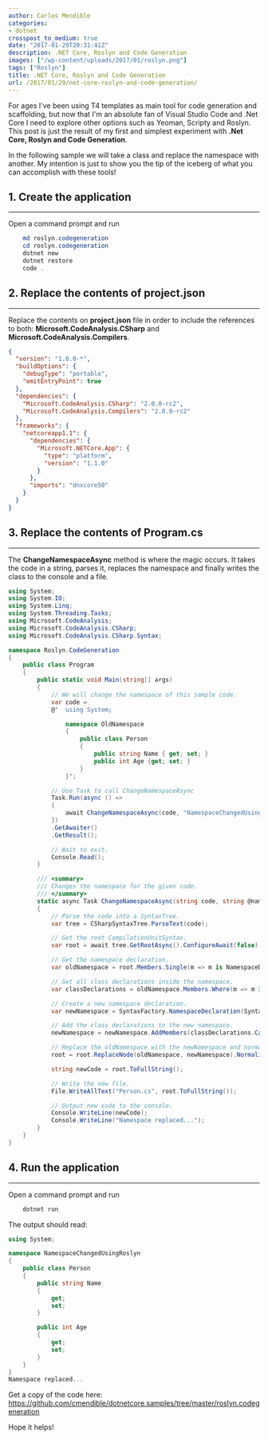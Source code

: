 ```yaml
---
author: Carlos Mendible
categories:
- dotnet
crosspost_to_medium: true
date: "2017-01-29T20:31:41Z"
description: .NET Core, Roslyn and Code Generation
images: ["/wp-content/uploads/2017/01/roslyn.png"]
tags: ["Roslyn"]
title: .NET Core, Roslyn and Code Generation
url: /2017/01/29/net-core-roslyn-and-code-generation/
---
```

For ages I've been using T4 templates as main tool for code generation and scaffolding, but now that I'm an absolute fan of Visual Studio Code and .Net Core I need to explore other options such as Yeoman, Scripty and Roslyn. This post is just the result of my first and simplest experiment with **.Net Core, Roslyn and Code Generation**.

In the following sample we will take a class and replace the namespace with another. My intention is just to show you the tip of the iceberg of what you can accomplish with these tools!

## 1. Create the application
---
  
Open a command prompt and run 
    
``` powershell
    md roslyn.codegeneration
    cd roslyn.codegeneration
    dotnet new
    dotnet restore
    code .
```

## 2. Replace the contents of project.json
---
Replace the contents on **project.json** file in order to include the references to both: **Microsoft.CodeAnalysis.CSharp** and **Microsoft.CodeAnalysis.Compilers**.
    
``` json
{
  "version": "1.0.0-*",
  "buildOptions": {
    "debugType": "portable",
    "emitEntryPoint": true
  },
  "dependencies": {
    "Microsoft.CodeAnalysis.CSharp": "2.0.0-rc2",
    "Microsoft.CodeAnalysis.Compilers": "2.0.0-rc2"
  },
  "frameworks": {
    "netcoreapp1.1": {
      "dependencies": {
        "Microsoft.NETCore.App": {
          "type": "platform",
          "version": "1.1.0"
        }
      },
      "imports": "dnxcore50"
    }
  }
}
```

## 3. Replace the contents of Program.cs
---
The **ChangeNamespaceAsync** method is where the magic occurs. It takes the code in a string, parses it, replaces the namespace and finally writes the class to the console and a file.
    
``` csharp
using System;
using System.IO;
using System.Linq;
using System.Threading.Tasks;
using Microsoft.CodeAnalysis;
using Microsoft.CodeAnalysis.CSharp;
using Microsoft.CodeAnalysis.CSharp.Syntax;

namespace Roslyn.CodeGeneration
{
    public class Program
    {
        public static void Main(string[] args)
        {
            // We will change the namespace of this sample code.
            var code =
            @"  using System; 

                namespace OldNamespace 
                { 
                    public class Person
                    {
                        public string Name { get; set; }
                        public int Age {get; set; }
                    }
                }";

            // Use Task to call ChangeNamespaceAsync
            Task.Run(async () =>
            {
                await ChangeNamespaceAsync(code, "NamespaceChangedUsingRoslyn");
            })
            .GetAwaiter()
            .GetResult();

            // Wait to exit.
            Console.Read();
        }

        /// <summary>
        /// Changes the namespace for the given code.
        /// </summary>
        static async Task ChangeNamespaceAsync(string code, string @namespace)
        {
            // Parse the code into a SyntaxTree.
            var tree = CSharpSyntaxTree.ParseText(code);

            // Get the root CompilationUnitSyntax.
            var root = await tree.GetRootAsync().ConfigureAwait(false) as CompilationUnitSyntax;

            // Get the namespace declaration.
            var oldNamespace = root.Members.Single(m => m is NamespaceDeclarationSyntax) as NamespaceDeclarationSyntax;

            // Get all class declarations inside the namespace.
            var classDeclarations = oldNamespace.Members.Where(m => m is ClassDeclarationSyntax);

            // Create a new namespace declaration.
            var newNamespace = SyntaxFactory.NamespaceDeclaration(SyntaxFactory.ParseName(@namespace)).NormalizeWhitespace();

            // Add the class declarations to the new namespace.
            newNamespace = newNamespace.AddMembers(classDeclarations.Cast<MemberDeclarationSyntax>().ToArray());

            // Replace the oldNamespace with the newNamespace and normailize.
            root = root.ReplaceNode(oldNamespace, newNamespace).NormalizeWhitespace();

            string newCode = root.ToFullString();

            // Write the new file.
            File.WriteAllText("Person.cs", root.ToFullString());

            // Output new code to the console.
            Console.WriteLine(newCode);
            Console.WriteLine("Namespace replaced...");
        }
    }
}
```

## 4. Run the application
---
Open a command prompt and run 
    
``` powershell
    dotnet run
```
    
The output should read:
    
``` csharp
using System;

namespace NamespaceChangedUsingRoslyn
{
    public class Person
    {
        public string Name
        {
            get;
            set;
        }

        public int Age
        {
            get;
            set;
        }
    }
}
Namespace replaced...
```

Get a copy of the code here: <https://github.com/cmendible/dotnetcore.samples/tree/master/roslyn.codegeneration>

Hope it helps!